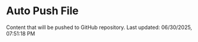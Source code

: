 # Auto Push File

Content that will be pushed to GitHub repository.
Last updated: 06/30/2025, 07:51:18 PM